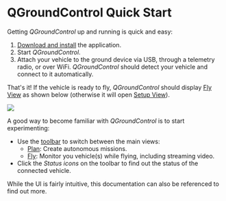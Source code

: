 # QGroundControl Quick Start

Getting _QGroundControl_ up and running is quick and easy:

1. [Download and install](../getting_started/download_and_install.md) the application.
2. Start _QGroundControl_. 
3. Attach your vehicle to the ground  device via USB, through a telemetry radio, or over WiFi. _QGroundControl_ should detect your vehicle and connect to it automatically.

That's it! If the vehicle is ready to fly,  _QGroundControl_ should display [Fly View](../FlyView/FlyView.md) as shown below \(otherwise it will open [Setup View](../SetupView/SetupView.md)\).

![](../../images/quickstart/fly_view_connected_vehicle.jpg)

A good way to become familiar with _QGroundControl_ is to start experimenting:

* Use the [toolbar](../toolbar/toolbar.md) to switch between the main views:
  * [Plan](../PlanView/PlanView.md): Create autonomous missions.
  * [Fly](../FlyView/FlyView.md): Monitor you vehicle\(s\) while flying, including streaming video.
* Click the _Status icons_ on the toolbar to find out the status of the connected vehicle. 

While the UI is fairly intuitive, this documentation can also be referenced to find out more.


